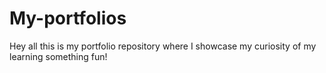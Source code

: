 # My-portfolios
Hey all this is my portfolio repository where I showcase my curiosity of my learning something fun!
